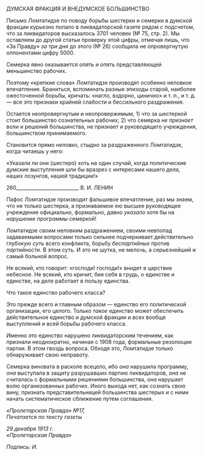 ДУМСКАЯ ФРАКЦИЯ И ВНЕДУМСКОЕ БОЛЬШИНСТВО

Письмо Ломтатидзе по поводу борьбы шестерки и семерки в думской фракции курь­езно попало в ликвидаторской газете рядом с подсчетом, что за ликвидаторов высказа­лось 3701 человек (№ 75, стр. 2). Мы оставляем до другой статьи проверку этой цифры, отмечая лишь, что «За Правду» _за три дня_ до этого (№ 26) сообщила не опровергнутую оппонентами цифру 5000.

Семерка явно оказывается _опять и опять_ представляющей меньшинство рабочих.

Поэтому «крепкие слова» Ломтатидзе производят особенно неловкое впечатление. Браниться, вспоминать разные эпизоды старой, наиболее ожесточенной борьбы, кри­чать: «нагло, вздорно, цинично» и т. п., и т. д. — все это признаки крайней слабости и бессильного раздражения.

Остается неопровергнутым и неопровержимым, 1) что за шестеркой стоит большин­ство сознательных рабочих; 2) что семерка _не признает_ воли и решений большинства, не признает и руководящего учреждения, большинством принимаемого.

Становится прямо неловко, стыдно за раздраженного Ломтатидзе, когда читаешь у него:

«Указали ли они (шестеро) хоть на один случай, когда политические думские высту­пления шли бы вразрез с интересами нашего дела, наших лозунгов, нашей традиции!»

  

260__________________________ В. И. ЛЕНИН

Пафос Ломтатидзе производит фальшивое впечатление, раз мы знаем, что не только шестерка, а признаваемое ею высшее руководящее учреждение официально, формаль­но, давно _указало_ хотя бы на _нарушение программы_ семеркой!

Ломтатидзе своим неловким раздражением, своими невпопад задаваемыми вопроса­ми только сильнее подчеркивает действительно глубокую _суть_ всего конфликта, борь­бу _беспартийных_ против _партийности._ В этом суть. И это не шутка, не мелочь, а серь­езнейший и самый больной вопрос.

Не всякий, кто говорит: «господи! господи!» внидет в царствие небесное. Не всякий, кто кричит, бия себя в грудь, о единстве и единстве, на деле работает в пользу единст­ва.

Что такое единство рабочего класса?

Это прежде всего и главным образом — единство его политической организации, его целого. Только _такое_ единство может обеспечить действительное единство и думской фракции и всех вообще выступлений и всей борьбы рабочего класса.

Именно это единство нарушено ликвидаторским течением, как признали неодно­кратно, начиная с 1908 года, формальные резолюции партии. В этом гвоздь вопроса. Обходя это, Ломтатидзе только обнаруживает свою неправоту.

Семерка виновата в расколе всецело, ибо _она_ нарушила программу, _она_ выступала в защиту разрушавших партию ликвидаторов, _она_ не считалась с формальными реше­ниями большинства, _она_ нарушает волю организованных рабочих. Иного выхода нет, как сознать свою вину, признать представительницей большинства шестерых и с ними начать систематическое сближение путем соглашения.

_«Пролетарская Правда» №17,                                                        Печатается по тексту газеты_

_29 декабря 1913 г.                                                                        «Пролетарская Правда»_

_Подпись: И._